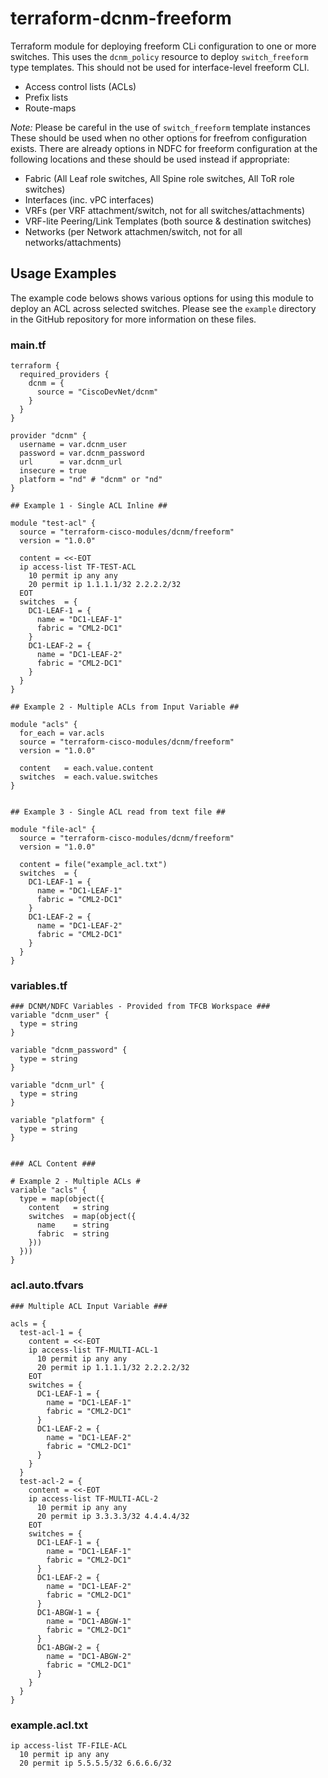 # terraform-dcnm-freeform
Terraform module for deploying freeform CLi configuration to one or more switches.  This uses the `dcnm_policy` resource to deploy `switch_freeform` type templates. This should not be used for interface-level freeform CLI.  

* Access control lists (ACLs)
* Prefix lists
* Route-maps

*Note:* Please be careful in the use of `switch_freeform` template instances  These should be used when no other options for freefrom configuration exists.  There are already options in NDFC for freeform configuration at the following locations and these should be used instead if appropriate:
- Fabric (All Leaf role switches, All Spine role switches, All ToR role switches)
- Interfaces (inc. vPC interfaces)
- VRFs (per VRF attachment/switch, not for all switches/attachments)
- VRF-lite Peering/Link Templates (both source & destination switches)
- Networks (per Network attachmen/switch, not for all networks/attachments)

## Usage Examples
The example code belows shows various options for using this module to deploy an ACL across selected switches.  Please see the `example` directory in the GitHub repository for more information on these files.


### main.tf ###
```hcl
terraform {
  required_providers {
    dcnm = {
      source = "CiscoDevNet/dcnm"
    }
  }
}

provider "dcnm" {
  username = var.dcnm_user
  password = var.dcnm_password
  url      = var.dcnm_url
  insecure = true
  platform = "nd" # "dcnm" or "nd"
}

## Example 1 - Single ACL Inline ##

module "test-acl" {
  source = "terraform-cisco-modules/dcnm/freeform"
  version = "1.0.0"

  content = <<-EOT
  ip access-list TF-TEST-ACL
    10 permit ip any any
    20 permit ip 1.1.1.1/32 2.2.2.2/32
  EOT
  switches  = {
    DC1-LEAF-1 = {
      name = "DC1-LEAF-1"
      fabric = "CML2-DC1"
    }
    DC1-LEAF-2 = {
      name = "DC1-LEAF-2"
      fabric = "CML2-DC1"
    }
  }
}

## Example 2 - Multiple ACLs from Input Variable ##

module "acls" {
  for_each = var.acls
  source = "terraform-cisco-modules/dcnm/freeform"
  version = "1.0.0"

  content   = each.value.content
  switches  = each.value.switches
}


## Example 3 - Single ACL read from text file ##

module "file-acl" {
  source = "terraform-cisco-modules/dcnm/freeform"
  version = "1.0.0"

  content = file("example_acl.txt")
  switches  = {
    DC1-LEAF-1 = {
      name = "DC1-LEAF-1"
      fabric = "CML2-DC1"
    }
    DC1-LEAF-2 = {
      name = "DC1-LEAF-2"
      fabric = "CML2-DC1"
    }
  }
}
```

### variables.tf ###
```hcl
### DCNM/NDFC Variables - Provided from TFCB Workspace ###
variable "dcnm_user" {
  type = string
}

variable "dcnm_password" {
  type = string
}

variable "dcnm_url" {
  type = string
}

variable "platform" {
  type = string
}


### ACL Content ###

# Example 2 - Multiple ACLs #
variable "acls" {
  type = map(object({
    content   = string
    switches  = map(object({
      name    = string
      fabric  = string
    }))
  }))
}
```

### acl.auto.tfvars ###
```hcl
### Multiple ACL Input Variable ###

acls = {
  test-acl-1 = {
    content = <<-EOT
    ip access-list TF-MULTI-ACL-1
      10 permit ip any any
      20 permit ip 1.1.1.1/32 2.2.2.2/32
    EOT
    switches = {
      DC1-LEAF-1 = {
        name = "DC1-LEAF-1"
        fabric = "CML2-DC1"
      }
      DC1-LEAF-2 = {
        name = "DC1-LEAF-2"
        fabric = "CML2-DC1"
      }
    }
  }
  test-acl-2 = {
    content = <<-EOT
    ip access-list TF-MULTI-ACL-2
      10 permit ip any any
      20 permit ip 3.3.3.3/32 4.4.4.4/32
    EOT
    switches = {
      DC1-LEAF-1 = {
        name = "DC1-LEAF-1"
        fabric = "CML2-DC1"
      }
      DC1-LEAF-2 = {
        name = "DC1-LEAF-2"
        fabric = "CML2-DC1"
      }
      DC1-ABGW-1 = {
        name = "DC1-ABGW-1"
        fabric = "CML2-DC1"
      }
      DC1-ABGW-2 = {
        name = "DC1-ABGW-2"
        fabric = "CML2-DC1"
      }
    }
  }
}
```

### example.acl.txt ###
```
ip access-list TF-FILE-ACL
  10 permit ip any any
  20 permit ip 5.5.5.5/32 6.6.6.6/32

```

